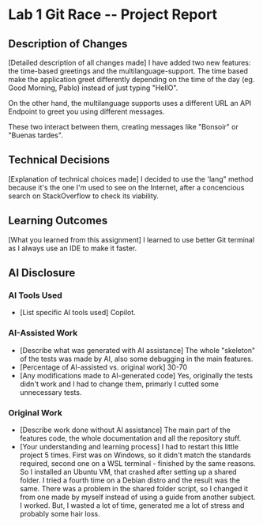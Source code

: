 # Lab 1 Git Race -- Project Report

## Description of Changes
[Detailed description of all changes made]
I have added two new features: the time-based greetings and the multilanguage-support. The time based make the application greet differently depending on the time of the day (eg. Good Morning, Pablo) instead of just typing "HellO". 

On the other hand, the multilanguage supports uses a different URL an API Endpoint to greet you using different messages.

These two interact between them, creating messages like "Bonsoir" or "Buenas tardes".
## Technical Decisions
[Explanation of technical choices made]
I decided to use the 'lang" method because it's the one I'm used to see on the Internet, after a concencious search on StackOverflow to check its viability.
## Learning Outcomes
[What you learned from this assignment]
I learned to use better Git terminal as I always use an IDE to make it faster.
## AI Disclosure
### AI Tools Used
- [List specific AI tools used]
Copilot.
### AI-Assisted Work
- [Describe what was generated with AI assistance]
The whole "skeleton" of the tests was made by AI, also some debugging in the main features.
- [Percentage of AI-assisted vs. original work]
30-70
- [Any modifications made to AI-generated code]
Yes, originally the tests didn't work and I had to change them, primarly I cutted some unnecessary tests.
### Original Work
- [Describe work done without AI assistance]
The main part of the features code, the whole documentation and all the repository stuff. 
- [Your understanding and learning process]
I had to restart this little project 5 times. First was on Windows, so it didn't match the standards required, second one on a WSL terminal - finished by the same reasons. So I installed an Ubuntu VM, that crashed after setting up a shared folder. I tried a fourth time on a Debian distro and the result was the same. There was a problem in the shared folder script, so I changed it from one made by myself instead of using a guide from another subject. I worked. But, I wasted a lot of time, generated me a lot of stress and probably some hair loss.
